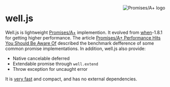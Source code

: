 <a href="http://promises-aplus.github.com/promises-spec"><img src="http://promises-aplus.github.com/promises-spec/assets/logo-small.png" alt="Promises/A+ logo" align="right" /></a>

# well.js

Well.js is lightweight [Promises/A+](http://promises-aplus.github.com/promises-spec) implemention. It evolved from [when](https://github.com/cujojs/when)-1.8.1 for  getting higher performance. The article [Promises/A+ Performance Hits You Should Be Aware Of](http://thanpol.as/javascript/promises-a-performance-hits-you-should-be-aware-of/) described the benchmark defference of some common promise implementations. In addition, well.js also provide:

* Native cancelable deferred
* Extendable promise through `well.extend`
* Throw exception for uncaught error

It is [very fast](https://github.com/torworx/promise-benchmark#test-results) and compact, and has no external dependencies.
